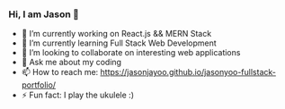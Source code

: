 ### Hi, I am Jason 👋

- 🔭 I’m currently working on React.js && MERN Stack
- 🌱 I’m currently learning Full Stack Web Development
- 👯 I’m looking to collaborate on interesting web applications
- 💬 Ask me about my coding 
- 📫 How to reach me: https://jasonjayoo.github.io/jasonyoo-fullstack-portfolio/
- ⚡ Fun fact: I play the ukulele :)

<!--
**jasonjayoo/jasonjayoo** is a ✨ _special_ ✨ repository because its `README.md` (this file) appears on your GitHub profile.

-->
